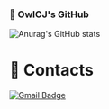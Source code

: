 ### 👋 OwlCJ's GitHub
<!--
**OwlCJ/OwlCJ** is a ✨ _special_ ✨ repository because its `README.md` (this file) appears on your GitHub profile.

Here are some ideas to get you started:

- 🔭 I’m currently working on ...
- 🌱 I’m currently learning ...
- 👯 I’m looking to collaborate on ...
- 🤔 I’m looking for help with ...
- 💬 Ask me about ...
- 📫 How to reach me: ...
- 😄 Pronouns: ...
- ⚡ Fun fact: ...
-->
![Anurag's GitHub stats](https://github-readme-stats.vercel.app/api?username=OwlCJ&show_icons=true&theme=github_dark)

# 💬 Contacts
[![Gmail Badge](https://img.shields.io/badge/Gmail-d14836?style=flat-square&logo=Gmail&logoColor=white&link=mailto:pcj0308@gmail.com)](mailto:pcj0308@gmail.com)

